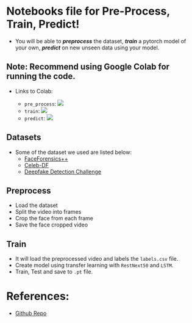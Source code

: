 # Notebooks file for Pre-Process, Train, Predict!

- You will be able to ***preprocess*** the dataset, ***train*** a pytorch model of your own, ***predict*** on new unseen data using your model.

## Note: Recommend using Google Colab for running the code.
 
- Links to Colab:
  
  - `pre_process`: [![](https://colab.research.google.com/assets/colab-badge.svg)](https://colab.research.google.com/github/ntphiep/deepfake-detection/blob/main/test/notebooks/pre_process.ipynb)
  - `train`: [![](https://colab.research.google.com/assets/colab-badge.svg)](https://colab.research.google.com/github/ntphiep/deepfake-detection/blob/main/test/notebooks/train.ipynb)
  - `predict`: [![](https://colab.research.google.com/assets/colab-badge.svg)](https://colab.research.google.com/github/ntphiep/deepfake-detection/blob/main/test/notebooks/predict.ipynb)
  
## Datasets
- Some of the dataset we used are listed below:
  - [FaceForensics++](https://github.com/ondyari/FaceForensics)
  - [Celeb-DF](https://github.com/yuezunli/celeb-deepfakeforensics)
  - [Deepfake Detection Challenge](https://www.kaggle.com/c/deepfake-detection-challenge/data)


## Preprocess
- Load the dataset
- Split the video into frames
- Crop the face from each frame
- Save the face cropped video


## Train
- It will load the preprocessed video and labels the `labels.csv` file.
- Create model using transfer learning with `RestNext50` and `LSTM`.
- Train, Test and save to `.pt` file.

# References:
- [Github Repo](https://github.com/abhijitjadhav1998/Deepfake_detection_using_deep_learning)